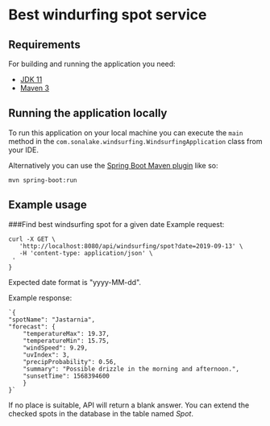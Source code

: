 # Best windurfing spot service

## Requirements

For building and running the application you need:

- [JDK 11](https://www.oracle.com/java/technologies/javase-jdk11-downloads.html)
- [Maven 3](https://maven.apache.org)

## Running the application locally

To run this application on your local machine you can execute the `main` method in the `com.sonalake.windsurfing.WindsurfingApplication` class from your IDE.

Alternatively you can use the [Spring Boot Maven plugin](https://docs.spring.io/spring-boot/docs/current/reference/html/build-tool-plugins-maven-plugin.html) like so:

```shell
mvn spring-boot:run
```

## Example usage

###Find best windsurfing spot for a given date
Example request:

    curl -X GET \
       'http://localhost:8080/api/windsurfing/spot?date=2019-09-13' \
       -H 'content-type: application/json' \
     '
    }

Expected date format is "yyyy-MM-dd".

Example response:

    `{
    "spotName": "Jastarnia",
    "forecast": {
        "temperatureMax": 19.37,
        "temperatureMin": 15.75,
        "windSpeed": 9.29,
        "uvIndex": 3,
        "precipProbability": 0.56,
        "summary": "Possible drizzle in the morning and afternoon.",
        "sunsetTime": 1568394600
        }
    }`


If no place is suitable, API will return a blank answer.
You can extend the checked spots in the database in the table named _Spot_.

